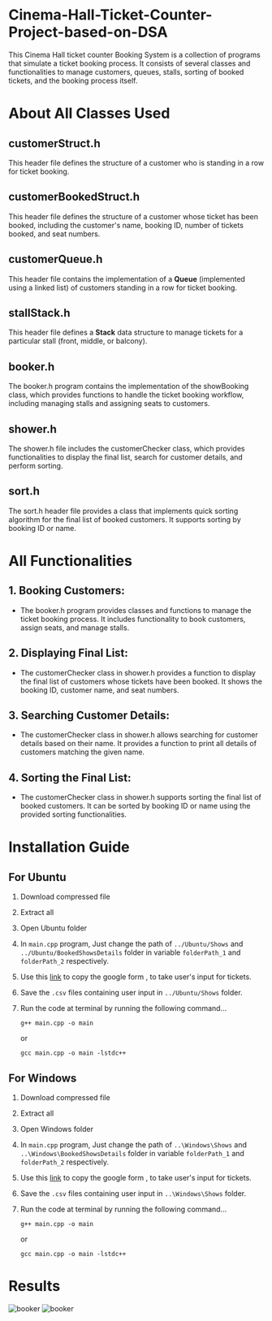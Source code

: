 # Cinema-Hall-Ticket-Counter-Project-based-on-DSA

This Cinema Hall ticket counter Booking System is a collection of programs that simulate a ticket booking process. It consists of several classes and functionalities to manage customers, queues, stalls, sorting of booked tickets, and the booking process itself.


# About All Classes Used


## customerStruct.h
This header file defines the structure of a customer who is standing in a row for ticket booking.

## customerBookedStruct.h
This header file defines the structure of a customer whose ticket has been booked, including the customer's name, booking ID, number of tickets booked, and seat numbers.

## customerQueue.h
This header file contains the implementation of a <b>Queue</b> (implemented using a linked list) of customers standing in a row for ticket booking.

## stallStack.h
This header file defines a <b>Stack</b> data structure to manage tickets for a particular stall (front, middle, or balcony).

## booker.h
The booker.h program contains the implementation of the showBooking class, which provides functions to handle the ticket booking workflow, including managing stalls and assigning seats to customers.

## shower.h
The shower.h file includes the customerChecker class, which provides functionalities to display the final list, search for customer details, and perform sorting.

## sort.h
The sort.h header file provides a class that implements quick sorting algorithm for the final list of booked customers. It supports sorting by booking ID or name.


# All Functionalities

## 1. Booking Customers:
   - The booker.h program provides classes and functions to manage the ticket booking process. It includes functionality to book customers, assign seats, and manage stalls.

## 2. Displaying Final List:
   - The customerChecker class in shower.h provides a function to display the final list of customers whose tickets have been booked. It shows the booking ID, customer name, and seat numbers.

## 3. Searching Customer Details:
   - The customerChecker class in shower.h allows searching for customer details based on their name. It provides a function to print all details of customers matching the given name.

## 4. Sorting the Final List:
   - The customerChecker class in shower.h supports sorting the final list of booked customers. It can be sorted by booking ID or name using the provided sorting functionalities.



# Installation Guide

## For Ubuntu
1. Download compressed file
2. Extract all
3. Open Ubuntu folder
4. In `main.cpp`  program, Just change the path of `../Ubuntu/Shows` and `../Ubuntu/BookedShowsDetails` folder in variable `folderPath_1` and `folderPath_2` respectively.
5. Use this [link](https://docs.google.com/forms/d/e/1FAIpQLSfQCV3UsKycpaVmtvheYkfGRkjk1URrdcPFmCC_UFRW48Fy3Q/viewform) to copy the google form , to take user's input for tickets.

6. Save the `.csv` files containing user input in `../Ubuntu/Shows` folder.

7. Run the code at terminal by running the following command...

    `g++ main.cpp -o main`

    or

    `gcc main.cpp -o main -lstdc++`

## For Windows

1. Download compressed file
2. Extract all
3. Open Windows folder
4. In `main.cpp`  program, Just change the path of `..\Windows\Shows` and `..\Windows\BookedShowsDetails` folder in variable `folderPath_1` and `folderPath_2` respectively.
5. Use this [link](https://docs.google.com/forms/d/e/1FAIpQLSfQCV3UsKycpaVmtvheYkfGRkjk1URrdcPFmCC_UFRW48Fy3Q/viewform) to copy the google form , to take user's input for tickets.

6. Save the `.csv` files containing user input in `..\Windows\Shows` folder.

7. Run the code at terminal by running the following command...

    `g++ main.cpp -o main`

    or

    `gcc main.cpp -o main -lstdc++`

# Results

![booker](/Presentation/booker.gif)
![booker](/Presentation/shower.gif)
